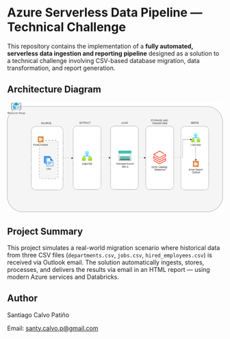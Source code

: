 #  Azure Serverless Data Pipeline — Technical Challenge

This repository contains the implementation of a **fully automated, serverless data ingestion and reporting pipeline** designed as a solution to a technical challenge involving CSV-based database migration, data transformation, and report generation.

## Architecture Diagram

![Architecture Diagram](/ChallengeArchitecture.png)

##  Project Summary

This project simulates a real-world migration scenario where historical data from three CSV files (`departments.csv`, `jobs.csv`, `hired_employees.csv`) is received via Outlook email. The solution automatically ingests, stores, processes, and delivers the results via email in an HTML report — using modern Azure services and Databricks.

## Author

Santiago Calvo Patiño

Email: santy.calvo.p@gmail.com

